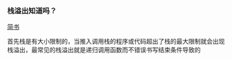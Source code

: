### 栈溢出知道吗？
[简书](https://www.jianshu.com/p/364e15955655)

首先栈是有大小限制的，当推入调用栈的程序或代码超出了栈的最大限制就会出现栈溢出，最常见的栈溢出就是递归调用函数而不错误书写结束条件导致的